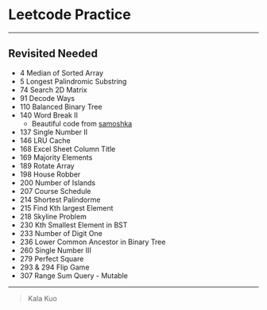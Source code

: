 # Leetcode Practice 

---

## Revisited Needed
- 4 Median of Sorted Array
- 5 Longest Palindromic Substring
- 74 Search 2D Matrix
- 91 Decode Ways
- 110 Balanced Binary Tree
- 140 Word Break II 
  + Beautiful code from [samoshka](https://leetcode.com/discuss/33884/11ms-c-solution-concise)
- 137 Single Number II 
- 146 LRU Cache
- 168 Excel Sheet Column Title
- 169 Majority Elements
- 189 Rotate Array
- 198 House Robber
- 200 Number of Islands
- 207 Course Schedule 
- 214 Shortest Palindorme
- 215 Find Kth largest Element 
- 218 Skyline Problem
- 230 Kth Smallest Element in BST
- 233 Number of Digit One
- 236 Lower Common Ancestor in Binary Tree 
- 260 Single Number III 
- 279 Perfect Square
- 293 & 294 Flip Game
- 307 Range Sum Query - Mutable

---

> Kala Kuo
